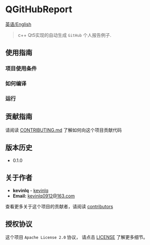 # QGitHubReport

[英语/English](README.md)

> c++ Qt5实现的自动生成 `GitHub` 个人报告例子.

## 使用指南

### 项目使用条件


### 如何编译

### 运行

## 贡献指南

请阅读 [CONTRIBUTING.md](#) 了解如何向这个项目贡献代码

## 版本历史

- 0.1.0

## 关于作者

- **kevinlq**  - [kevinlq](http://kevinlq.com/)
- **Email:** kevinlq0912@163.com

查看更多关于这个项目的贡献者，请阅读 [contributors](#)

## 授权协议


这个项目 `Apache License 2.0` 协议， 请点击 [LICENSE](LICENSE) 了解更多细节。